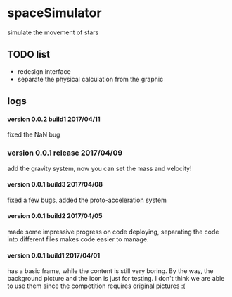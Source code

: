 # spaceSimulator
simulate the movement of stars
## TODO list
 * redesign interface
 * separate the physical calculation from the graphic
## logs
#### version 0.0.2 build1 2017/04/11
fixed the NaN bug
### version 0.0.1 release 2017/04/09
add the gravity system, now you can set the mass and velocity!
#### version 0.0.1 build3 2017/04/08
fixed a few bugs, added the proto-acceleration system
#### version 0.0.1 build2 2017/04/05
made some impressive progress on code deploying, separating the code into different files makes code easier to manage. 
#### version 0.0.1 build1 2017/04/01
has a basic frame, while the content is still very boring. By the way, the background picture and the icon is just for testing.<pr>
I don't think we are able to use them since the competition requires original pictures :(
